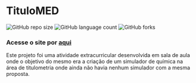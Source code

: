 # TituloMED

![GitHub repo size](https://img.shields.io/github/repo-size/cguifernandes/TituloMED?style=for-the-badge)
![GitHub language count](https://img.shields.io/github/languages/count/cguifernandes/TituloMED?style=for-the-badge)
![GitHub forks](https://img.shields.io/github/forks/cguifernandes/TituloMED?style=for-the-badge)

### Acesse o site por <a href="https://cguifernandes.github.io/TituloMED/">aqui</a>

Este projeto foi uma atividade extracurricular desenvolvida em sala de aula onde o objetivo do mesmo era a criação de um simulador de química na área de titulometria onde ainda não havia nenhum simulador com a mesma proposta.

